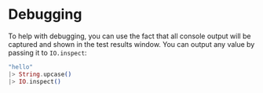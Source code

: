# Debugging

To help with debugging, you can use the fact that all console output will be captured and shown in the test results window. You can output any value by passing it to `IO.inspect`:

```elixir
"hello"
|> String.upcase()
|> IO.inspect()
```
